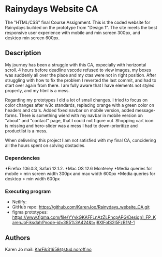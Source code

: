 # Rainydays Website CA

The "HTML/CSS" final Course Assignment. This is the coded website for Rainydays builded on the prototype from "Design 1". The site meets the best responsive user experience with mobile and min screen 300px, and desktop min screen 600px.

## Description

My journey has been a struggle with this CA, expecially with horizontal scroll. 4 hours before deadline vscode refused to view images, my boxes was suddenly all over the place and my ctas were not in right position. After struggling with how to fix the problem I reverted the last commit, and had to start over again from there. I am fully aware that I have elements not styled properly, and my html is a mess.

Regarding my prototypes I did a lot of small changes. I tried to focus on color changes after w3c standards, replacing orange with a green color on headers and cta's. Added fixed navbar on mobile version, added message-forms. There is something wierd with my navbar in mobile version on "about" and "contact" page, that I could not figure out. Shopping cart icon is missing and hero-slider was a mess I had to down-prioritize and productlist is a mess. 

When delivering this project I am not satisfied with my final CA, concidering all the hours spent on solving obstacles. 

### Dependencies

*Firefox 106.0.3, Safari 12.1.2.
*Mac OS 12.6 Monterey
*Media queries for mobile > min screen width 300px and max width 600px
*Media queries for desktop > min width 600px


### Executing program

- Netlify: 
- GitHub repo: https://github.com/KarenJoo/Rainydays_website_CA.git
- figma prototypes: https://www.figma.com/file/YYvkGKAFFLnAzZLPncpAPG/Design1_FP_KarenJoFiksdahl?node-id=385%3A424&t=j8XIFoIS2I5FzB1M-1

## Authors

Karen Jo 
mail: KarFik31658@stud.noroff.no
